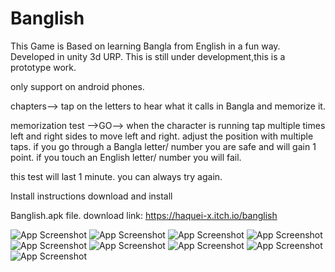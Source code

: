# Banglish
This Game is Based on learning Bangla from English in a fun way.  Developed in unity 3d URP.
This is still under development,this is a prototype work.

only support on android phones.

chapters--> tap on the letters to hear what it calls in Bangla and memorize it.

memorization test -->GO--> when the character is running tap multiple times left and right sides to move left and right. adjust the position with multiple taps. if you go through a Bangla letter/ number you are safe and will gain 1 point. if you touch an English letter/ number you will fail. 

this test will last 1 minute.  you can always try again.

Install instructions
download and install

Banglish.apk file. 
download link: https://haquei-x.itch.io/banglish


![App Screenshot](images/1.PNG)
![App Screenshot](images/2.PNG)
![App Screenshot](images/3.PNG)
![App Screenshot](images/4.PNG)
![App Screenshot](images/5.PNG)
![App Screenshot](images/6.PNG)
![App Screenshot](images/7.PNG)
![App Screenshot](images/8.PNG)
![App Screenshot](images/9.PNG)
